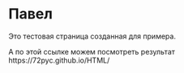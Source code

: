 # Павел 
<p>
  Это тестовая страница созданная для примера.
</p>
<p>
  А по этой ссылке можем посмотреть результат https://72pyc.github.io/HTML/
</p>
